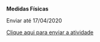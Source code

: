 **Medidas Físicas**

Enviar até 17/04/2020

[Clique aqui para enviar a atividade](https://docs.google.com/forms/d/e/1FAIpQLScW3SAwwrGTaIwFwo-bCQYS3gbhogGGVDuMmd36fD9lqbIdnw/viewform?usp=sf_link)
